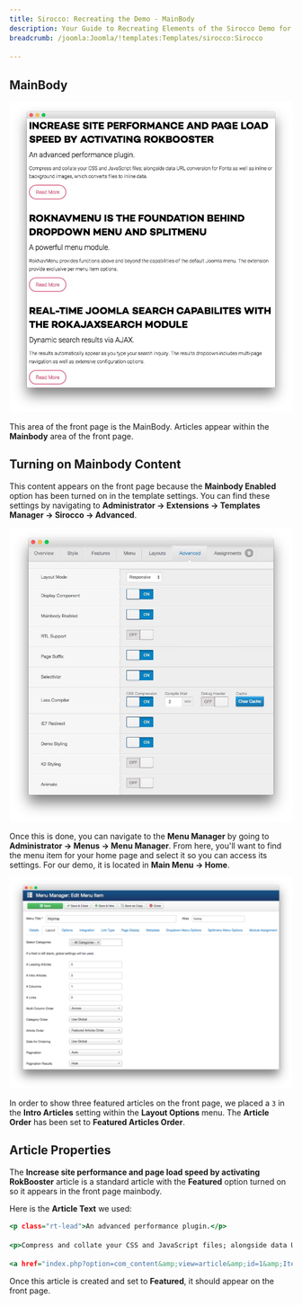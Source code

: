 ```yaml
---
title: Sirocco: Recreating the Demo - MainBody
description: Your Guide to Recreating Elements of the Sirocco Demo for Joomla
breadcrumb: /joomla:Joomla/!templates:Templates/sirocco:Sirocco

---
```


MainBody
-----

![](assets/demo_10.jpeg)

This area of the front page is the MainBody. Articles appear within the **Mainbody** area of the front page.

Turning on Mainbody Content
-----

This content appears on the front page because the **Mainbody Enabled** option has been turned on in the template settings. You can find these settings by navigating to **Administrator -> Extensions -> Templates Manager -> Sirocco -> Advanced**.

![](assets/setadvanced.jpeg)

Once this is done, you can navigate to the **Menu Manager** by going to **Administrator -> Menus -> Menu Manager**. From here, you'll want to find the menu item for your home page and select it so you can access its settings. For our demo, it is located in **Main Menu -> Home**.

![](assets/demo_10a.png)

In order to show three featured articles on the front page, we placed a `3` in the **Intro Articles** setting within the **Layout Options** menu. The **Article Order** has been set to **Featured Articles Order**.

Article Properties
-----

The **Increase site performance and page load speed by activating RokBooster** article is a standard article with the **Featured** option turned on so it appears in the front page mainbody.

Here is the **Article Text** we used:

~~~ .html
<p class="rt-lead">An advanced performance plugin.</p>

<p>Compress and collate your CSS and JavaScript files; alongside data URL conversion for Fonts as well as inline or background images, which converts files to inline data.</p>

<a href="index.php?option=com_content&amp;view=article&amp;id=1&amp;Itemid=111" class="readon">Read More</a>
~~~

Once this article is created and set to **Featured**, it should appear on the front page.

[demo]: assets/demo_12.jpeg
[advanced]: assets/advanced.jpeg
[menu]: assets/menu.jpeg